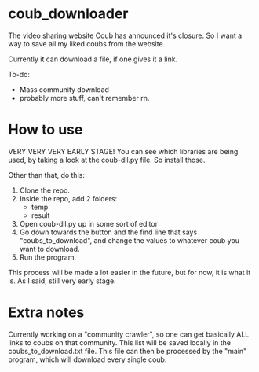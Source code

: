 # coub_downloader
The video sharing website Coub has announced it's closure. So I want a way to save all my liked coubs from the website.


Currently it can download a file, if one gives it a link.

To-do:
* Mass community download
* probably more stuff, can't remember rn.

# How to use
VERY VERY VERY EARLY STAGE!
You can see which libraries are being used, by taking a look at the coub-dll.py file.
So install those.

Other than that, do this:
1) Clone the repo.
2) Inside the repo, add 2 folders:
	* temp
	* result
3) Open coub-dll.py up in some sort of editor
4) Go down towards the button and the find line that says "coubs_to_download", and change the values to whatever coub you want to download.
5) Run the program.

This process will be made a lot easier in the future, but for now, it is what it is. As I said, still very early stage.

# Extra notes
Currently working on a "community crawler", so one can get basically ALL links to coubs on that community. This list will be saved locally in the coubs_to_download.txt file. This file can then be processed by the "main" program, which will download every single coub.